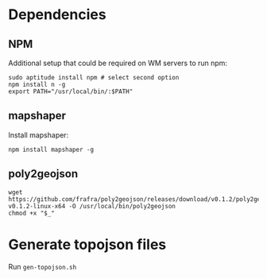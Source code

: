 # Dependencies

## NPM

Additional setup that could be required on WM servers to run npm:

```
sudo aptitude install npm # select second option
npm install n -g
export PATH="/usr/local/bin/:$PATH"
```

## mapshaper

Install mapshaper:

```
npm install mapshaper -g
```

## poly2geojson

```
wget https://github.com/frafra/poly2geojson/releases/download/v0.1.2/poly2geojson-v0.1.2-linux-x64 -O /usr/local/bin/poly2geojson
chmod +x "$_"
```

# Generate topojson files

Run `gen-topojson.sh`
